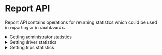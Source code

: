 # Report API
Report API contains operations for returning statistics which could be used in reporting or in dashboards.



<details><summary>Getting administrator statistics</summary>

## Getting administrator statistics:

### ENDPOINT
`[website base address]/api/report/adminstats.php`

### REQUEST DETAILS

#### Request Method:
`GET`

#### Request Parameter:
|Name|Description|
|--|--|
|datestart|Optional. Date coverage start|
|dateend|Optional. Date coverage end|

### RESPONSE DETAILS

#### Response Status Codes:
|Status|Description|
|--|--|
|200|Success|
|405|Method Not Allowed|
|500|Internal Server Error|

#### Response Body:

|Member|Data Type|Comment|
|--|--|--|
|totaladmin|numeric|Total number of Administrators|
|totalactive|numeric|Total number of Administrators with Active status|


### SAMPLES

#### Sample Request:
~~~~
GET [website base address]/api/report/adminstats.php?datestart=2018-03-01&dateend=2018-03-31 HTTP/1.1 
~~~~

#### Sample Response:
~~~~
Access-Control-Allow-Methods: GET
Access-Control-Allow-Orgin: *
Connection: close
Content-Type: application/json; charset=UTF-8
Date: Sun, 01 Apr 2018 12:16:34 +0000
Status: 200

{
    "totaladmin": 4,
    "totalactive": 4
}
~~~~


</details>


<details><summary>Getting driver statistics</summary>

## Getting driver statistics:

### ENDPOINT
`[website base address]/api/report/driverstats.php`

### REQUEST DETAILS

#### Request Method:
`GET`

#### Request Parameter:
|Name|Description|
|--|--|
|datestart|Optional. Date coverage start|
|dateend|Optional. Date coverage end|

### RESPONSE DETAILS

#### Response Status Codes:
|Status|Description|
|--|--|
|200|Success|
|405|Method Not Allowed|
|500|Internal Server Error|

#### Response Body:

|Member|Data Type|Comment|
|--|--|--|
|totaldriver|numeric|Total number of Drivers|
|totalactive|numeric|Total number of Drivers with Active status|
|totalblocked|numeric|Total number of Drivers with Blocked status|


### SAMPLES

#### Sample Request:
~~~~
GET [website base address]/api/report/driverstats.php?datestart=2018-03-01&dateend=2018-03-31 HTTP/1.1 
~~~~

#### Sample Response:
~~~~
Access-Control-Allow-Methods: GET
Access-Control-Allow-Orgin: *
Connection: close
Content-Type: application/json; charset=UTF-8
Date: Sun, 01 Apr 2018 12:16:34 +0000
Status: 200

{
    "totaldriver": 36,
    "totalactive": 36,
	"totalblocked": 0
}
~~~~


</details>


<details><summary>Getting trips statistics</summary>

## Getting trips statistics:

### ENDPOINT
`[website base address]/api/report/tripstats.php`

### REQUEST DETAILS

#### Request Method:
`GET`

#### Request Parameter:
|Name|Description|
|--|--|
|datestart|Optional. Date coverage start|
|dateend|Optional. Date coverage end|

### RESPONSE DETAILS

#### Response Status Codes:
|Status|Description|
|--|--|
|200|Success|
|405|Method Not Allowed|
|500|Internal Server Error|

#### Response Body:

|Member|Data Type|Comment|
|--|--|--|
|total|numeric|Total trips|
|totalrequested|numeric|Total requested trips|
|totalassigned|numeric|Total trips assigned to a vehicle|
|totalrejected|numeric|Total rejected trips|
|totalongoing|numeric|Total trips which are currently ongoing|
|totalcompleted|numeric|Total completed trips|
|totalcancelled|numeric|Total cancelled trips|

### SAMPLES

#### Sample Request:
~~~~
GET [website base address]/api/report/tripstats.php?datestart=2018-03-01&dateend=2018-03-31 HTTP/1.1 
~~~~

#### Sample Response:
~~~~
Access-Control-Allow-Methods: GET
Access-Control-Allow-Orgin: *
Connection: close
Content-Type: application/json; charset=UTF-8
Date: Sun, 01 Apr 2018 12:16:34 +0000
Status: 200

{
    "total": 3,
    "totalrequested": 2,
    "totalassigned": 0,
    "totalrejected": 0,
    "totalongoing": 0,
    "totalcompleted": 1,
    "totalcancelled": 0
}
~~~~


</details>



